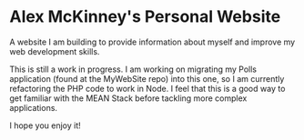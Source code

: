 # Alex McKinney's Personal Website

A website I am building to provide information about myself and improve my web development skills. <br />

This is still a work in progress. I am working on migrating my Polls application (found at the MyWebSite repo) into this one, so I am currently refactoring the PHP code to work in Node. I feel that this is a good way to get familiar with the MEAN Stack before tackling more complex applications. <br />

I hope you enjoy it!
